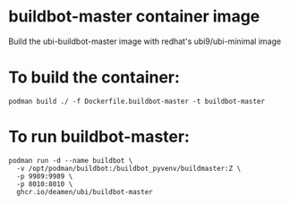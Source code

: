 # buildbot-master container image
Build the ubi-buildbot-master image with redhat's ubi9/ubi-minimal image

# To build the container:
```
podman build ./ -f Dockerfile.buildbot-master -t buildbot-master
```
# To run buildbot-master:
```
podman run -d --name buildbot \ 
  -v /opt/podman/buildbot:/buildbot_pyvenv/buildmaster:Z \
  -p 9989:9989 \
  -p 8010:8010 \
  ghcr.io/deamen/ubi/buildbot-master

```